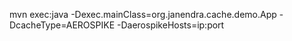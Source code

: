 mvn exec:java  -Dexec.mainClass=org.janendra.cache.demo.App -DcacheType=AEROSPIKE -DaerospikeHosts=ip:port
